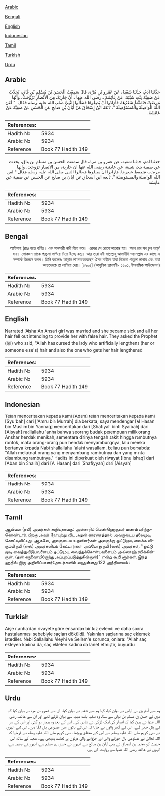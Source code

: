 [Arabic](#arabic)

[Bengali](#bengali)

[English](#english)

[Indonesian](#indonesian)

[Tamil](#tamil)

[Turkish](#turkish)

[Urdu](#urdu)

## Arabic


<div dir="rtl" lang="ar" style={{fontSize:'larger',backgroundColor:'#f8f9fa',padding:20}}>
حَدَّثَنَا آدَمُ، حَدَّثَنَا شُعْبَةُ، عَنْ عَمْرِو بْنِ مُرَّةَ، قَالَ سَمِعْتُ الْحَسَنَ بْنَ مُسْلِمِ بْنِ يَنَّاقٍ، يُحَدِّثُ عَنْ صَفِيَّةَ بِنْتِ شَيْبَةَ، عَنْ عَائِشَةَ ـ رضى الله عنها ـ أَنَّ جَارِيَةً، مِنَ الأَنْصَارِ تَزَوَّجَتْ، وَأَنَّهَا مَرِضَتْ فَتَمَعَّطَ شَعَرُهَا، فَأَرَادُوا أَنْ يَصِلُوهَا فَسَأَلُوا النَّبِيَّ صلى الله عليه وسلم فَقَالَ ‏ "‏ لَعَنَ اللَّهُ الْوَاصِلَةَ وَالْمُسْتَوْصِلَةَ ‏"‏‏.‏ تَابَعَهُ ابْنُ إِسْحَاقَ عَنْ أَبَانَ بْنِ صَالِحٍ عَنِ الْحَسَنِ عَنْ صَفِيَّةَ عَنْ عَائِشَةَ‏.‏
</div>
<div style={{backgroundColor:'#f8f9fa',padding:20, marginBottom: 10}}><table> <thead> <tr> <th>References:</th> <th></th> </tr> </thead> <tbody><tr><td>Hadith No</td><td>5934</td></tr><tr><td>Arabic No</td><td>5934</td></tr><tr><td>Reference</td><td>Book 77 Hadith 149</td></tr></tbody></table></div>


<div dir="rtl" lang="ar" style={{fontSize:'larger',backgroundColor:'#f8f9fa',padding:20}}>
حدثنا ادم، حدثنا شعبة، عن عمرو بن مرة، قال سمعت الحسن بن مسلم بن يناق، يحدث عن صفية بنت شيبة، عن عايشة رضى الله عنها ان جارية، من الانصار تزوجت، وانها مرضت فتمعط شعرها، فارادوا ان يصلوها فسالوا النبي صلى الله عليه وسلم فقال " لعن الله الواصلة والمستوصلة ". تابعه ابن اسحاق عن ابان بن صالح عن الحسن عن صفية عن عايشة
</div>
<div style={{backgroundColor:'#f8f9fa',padding:20, marginBottom: 10}}><table> <thead> <tr> <th>References:</th> <th></th> </tr> </thead> <tbody><tr><td>Hadith No</td><td>5934</td></tr><tr><td>Arabic No</td><td>5934</td></tr><tr><td>Reference</td><td>Book 77 Hadith 149</td></tr></tbody></table></div>

## Bengali


<div dir="rtl" lang="bn" style={{fontSize:'larger',backgroundColor:'#f8f9fa',padding:20}}>
‘আয়িশাহ (রাঃ) হতে বর্ণিত। এক আনসারী নারী বিয়ে করে। এরপর সে রোগে আক্রান্ত হয়। ফলে তার সব চুল পড়ে যায়। লোকজন তাকে পরচুলা লাগিয়ে দিতে ইচ্ছে করে। আর তারা নবী সাল্লাল্লাহু আলাইহি ওয়াসাল্লাম এর কাছে এ সম্পর্কে জিজ্ঞেস করল। তিনি বললেনঃ আল্লাহ লা‘নত করেছেন ঐসব নারীকে যারা নিজেরা পরচুলা লাগায় এবং যারা অন্যদেরকে তা লাগিয়ে দেয়। [৫২০৫] (আধুনিক প্রকাশনী- ৫৫০১, ইসলামিক ফাউন্ডেশন)
</div>
<div style={{backgroundColor:'#f8f9fa',padding:20, marginBottom: 10}}><table> <thead> <tr> <th>References:</th> <th></th> </tr> </thead> <tbody><tr><td>Hadith No</td><td>5934</td></tr><tr><td>Arabic No</td><td>5934</td></tr><tr><td>Reference</td><td>Book 77 Hadith 149</td></tr></tbody></table></div>

## English


<div dir="ltr" lang="en" style={{fontSize:'larger',backgroundColor:'#f8f9fa',padding:20}}>
Narrated 'Aisha:An Ansari girl was married and she became sick and all her hair fell out intending to provide her with false hair. They asked the Prophet (ﷺ) who said, "Allah has cursed the lady who artificially lengthens (her or someone else's) hair and also the one who gets her hair lengthened
</div>
<div style={{backgroundColor:'#f8f9fa',padding:20, marginBottom: 10}}><table> <thead> <tr> <th>References:</th> <th></th> </tr> </thead> <tbody><tr><td>Hadith No</td><td>5934</td></tr><tr><td>Arabic No</td><td>5934</td></tr><tr><td>Reference</td><td>Book 77 Hadith 149</td></tr></tbody></table></div>

## Indonesian


<div dir="ltr" lang="id" style={{fontSize:'larger',backgroundColor:'#f8f9fa',padding:20}}>
Telah menceritakan kepada kami [Adam] telah menceritakan kepada kami [Syu'bah] dari ['Amru bin Murrah] dia berkata; saya mendengar [Al Hasan bin Muslim bin Yannaq] menceritakan dari [Shafiyah binti Syaibah] dari [Aisyah] radliallahu 'anha bahwa seorang budak perempuan milik orang Anshar hendak menikah, sementara dirinya tengah sakit hingga rambutnya rontok, maka orang-orang pun hendak menyambungnya, lalu mereka bertanya kepada Nabi shallallahu 'alaihi wasallam, beliau pun bersabda: "Allah melaknat orang yang menyambung rambutnya dan yang minta disambung rambutnya." Hadits ini diperkuat oleh riwayat [Ibnu Ishaq] dari [Aban bin Shalih] dari [Al Hasan] dari [Shafiyyah] dari [Aisyah]
</div>
<div style={{backgroundColor:'#f8f9fa',padding:20, marginBottom: 10}}><table> <thead> <tr> <th>References:</th> <th></th> </tr> </thead> <tbody><tr><td>Hadith No</td><td>5934</td></tr><tr><td>Arabic No</td><td>5934</td></tr><tr><td>Reference</td><td>Book 77 Hadith 149</td></tr></tbody></table></div>

## Tamil


<div dir="ltr" lang="ta" style={{fontSize:'larger',backgroundColor:'#f8f9fa',padding:20}}>
ஆயிஷா (ரலி) அவர்கள் கூறியதாவது: அன்சாரிப் பெண்ணொருவர் மணம் புரிந்துகொண்டார். பிறகு அவர் நோயுற்று விட அதன் காரணத்தால் அவருடைய தலைமுடி கொட்டிவிட்டது. ஆகவே, அவருடைய உறவினர்கள் அவருக்கு ஒட்டுமுடி வைக்க விரும்பி நபி (ஸல்) அவர்களிடம் கேட்டார்கள். அப்போது நபி (ஸல்) அவர்கள், ‘‘ஒட்டு முடி வைத்துவிடுபவளையும் ஒட்டுமுடி வைத்துக்கொள்பவளையும் அல்லாஹ் சபிக்கின்றான். (தன் கருணையிóருந்து அப்புறப்படுத்துகின்றான்)” என்று கூறி னார்கள். இந்த ஹதீஸ் இரு அறிவிப்பாளர்தொடர்களில் வந்துள்ளது.122 அத்தியாயம் :
</div>
<div style={{backgroundColor:'#f8f9fa',padding:20, marginBottom: 10}}><table> <thead> <tr> <th>References:</th> <th></th> </tr> </thead> <tbody><tr><td>Hadith No</td><td>5934</td></tr><tr><td>Arabic No</td><td>5934</td></tr><tr><td>Reference</td><td>Book 77 Hadith 149</td></tr></tbody></table></div>

## Turkish


<div dir="ltr" lang="tr" style={{fontSize:'larger',backgroundColor:'#f8f9fa',padding:20}}>
Aişe r.anha'dan rivayete göre ensardan bir kız evlendi ve daha sonra hastalanması sebebiyle saçları döküldü. Yakınları saçlarına saç eklemek istediler. Nebi Sallallahu Aleyhi ve Sellem'e sorunca, onlara: "Allah saç ekleyen kadına da, saç ekleten kadına da lanet etmiştir, buyurdu
</div>
<div style={{backgroundColor:'#f8f9fa',padding:20, marginBottom: 10}}><table> <thead> <tr> <th>References:</th> <th></th> </tr> </thead> <tbody><tr><td>Hadith No</td><td>5934</td></tr><tr><td>Arabic No</td><td>5934</td></tr><tr><td>Reference</td><td>Book 77 Hadith 149</td></tr></tbody></table></div>

## Urdu


<div dir="rtl" lang="ur" style={{fontSize:'larger',backgroundColor:'#f8f9fa',padding:20}}>
ہم سے آدم بن ابی ایاس نے بیان کیا، کہا ہم سے شعبہ نے بیان کیا، ان سے عمرو بن مرہ نے بیان کیا کہ میں نے حسن بن مسلم بن نیاق سے سنا، وہ صفیہ بنت شیبہ سے بیان کرتے تھے اور ان سے عائشہ رضی اللہ عنہا نے بیان کیا کہ انصار کی ایک لڑکی نے شادی کی۔ اس کے بعد وہ بیمار ہو گئی اور اس کے سر کے بال جھڑ گئے، اس کے گھر والوں نے چاہا کہ اس کے بالوں میں مصنوعی بال لگا دیں۔ اس لیے انہوں نے نبی کریم صلی اللہ علیہ وسلم سے اس کے متعلق پوچھا۔ نبی کریم صلی اللہ علیہ وسلم نے فرمایا کہ اللہ تعالیٰ نے مصنوعی بال جوڑنے والی اور جڑوانے والی دونوں پر لعنت بھیجی ہے۔ شعبہ کے ساتھ اس حدیث کو محمد بن اسحاق نے بھی ابان بن صالح سے، انہوں نے حسن بن مسلم سے، انہوں نے صفیہ سے، انہوں نے عائشہ رضی اللہ عنہا سے روایت کی ہے۔
</div>
<div style={{backgroundColor:'#f8f9fa',padding:20, marginBottom: 10}}><table> <thead> <tr> <th>References:</th> <th></th> </tr> </thead> <tbody><tr><td>Hadith No</td><td>5934</td></tr><tr><td>Arabic No</td><td>5934</td></tr><tr><td>Reference</td><td>Book 77 Hadith 149</td></tr></tbody></table></div>